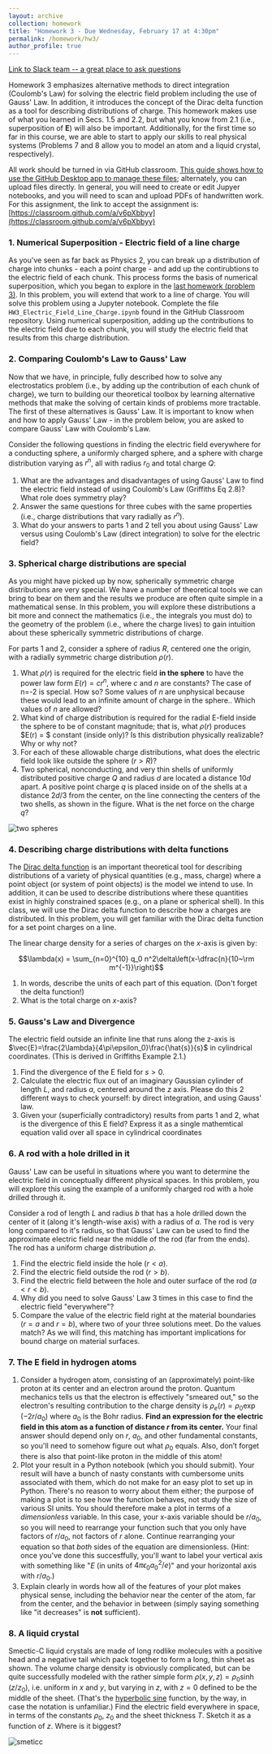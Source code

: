 ```yaml
---
layout: archive
collection: homework
title: "Homework 3 - Due Wednesday, February 17 at 4:30pm"
permalink: /homework/hw3/
author_profile: true
---
```

[Link to Slack team -- a great place to ask questions](https://physicsatregis.slack.com)

Homework 3 emphasizes alternative methods to direct integration (Coulomb's Law) for solving the electric field problem including the use of Gauss' Law. In addition, it introduces the concept of the Dirac delta function as a tool for describing distributions of charge. This homework makes use of what you learned in Secs. 1.5 and 2.2, but what you know from 2.1 (i.e., superposition of $\mathbf{E}$) will also be important. Additionally, for the first time so far in this course, we are able to start to apply our skills to real physical systems (Problems 7 and 8 allow you to model an atom and a liquid crystal, respectively).

All work should be turned in via GitHub classroom. [This guide shows how to use the GitHub Desktop app to manage these files](https://emtilt.github.io/guides/githubclass/); alternately, you can upload files directly. In general, you will need to create or edit Jupyer notebooks, and you will need to scan and upload PDFs of handwritten work. For this assignment, the link to accept the assignment is: [https://classroom.github.com/a/v6pXbbyy](https://classroom.github.com/a/v6pXbbyy)

### 1. Numerical Superposition - Electric field of a line charge

As you've seen as far back as Physics 2, you can break up a distribution of charge into chunks - each a point charge - and add up the contirubtions to the electric field of each chunk. This process forms the basis of numerical superposition, which you began to explore in the [last homework (problem 3)](../hw2). In this problem, you will extend that work to a line of charge. You will solve this problem using a Jupyter notebook. Complete the file `HW3_Electric_Field_Line_Charge.ipynb` found in the GitHub Classroom repository. Using numerical superposition, adding up the contributions to the electric field due to each chunk, you will study the electric field that results from this charge distribution.

### 2. Comparing Coulomb's Law to Gauss' Law

Now that we have, in principle, fully described how to solve any electrostatics problem (i.e., by adding up the contribution of each chunk of charge), we turn to building our theoretical toolbox by learning alternative methods that make the solving of certain kinds of problems more tractable. The first of these alternatives is Gauss' Law. It is important to know when and how to apply Gauss' Law - in the problem below, you are asked to compare Gauss' Law with Coulomb's Law.

Consider the following questions in finding the electric field everywhere for a conducting sphere, a uniformly charged sphere, and a sphere with charge distribution varying as $r^n$, all with radius $r_0$ and total charge $Q$:

1. What are the advantages and disadvantages of using Gauss' Law to find the electric field instead of using Coulomb's Law (Griffiths Eq 2.8)?  What role does symmetry play?
2. Answer the same questions for three cubes with the same properties (i.e., charge distributions that vary radially as $r^n$).
3. What do your answers to parts 1 and 2 tell you about using Gauss' Law versus using Coulomb's Law (direct integration) to solve for the electric field?

### 3. Spherical charge distributions are special

As you might have picked up by now, spherically symmetric charge distributions are very special. We have a number of theoretical tools we can bring to bear on them and the results we produce are often quite simple in a mathematical sense. In this problem, you will explore these distributions a bit more and connect the mathematics (i.e., the integrals you must do) to the geometry of the problem (i.e., where the charge lives) to gain intuition about these spherically symmetric distributions of charge.

For parts 1 and 2, consider a sphere of radius $R$, centered one the origin, with a radially symmetric charge distribution $\rho(r)$.

1. What $\rho(r)$ is required for the electric field **in the sphere** to have the power law form $E(r) = cr^n$, where $c$ and $n$ are constants? The case of n=-2 is special. How so? Some values of $n$ are unphysical because these would lead to an infinite amount of charge in the sphere.. Which values of $n$ are allowed?
2. What kind of charge distribution is required for the radial E-field inside the sphere to be of constant magnitude; that is, what $\rho(r)$ produces $E(r) = $ constant (inside only)? Is this distribution physically realizable? Why or why not?
3. For each of these allowable charge distributions, what does the electric field look like outside the sphere ($r>R$)?
4. Two spherical, nonconducting, and very thin shells of uniformly distributed positive charge $Q$ and radius $d$ are located a distance $10d$ apart. A positive point charge $q$ is placed inside on of the shells at a distance $2d/3$ from the center, on the line connecting the centers of the two shells, as shown in the figure. What is the net force on the charge $q$?

![two spheres](../../images/hw3-gre_problem.png "two spheres")


### 4. Describing charge distributions with delta functions

The [Dirac delta function](https://en.wikipedia.org/wiki/Dirac_delta_function) is an important theoretical tool for describing distributions of a variety of physical quantities (e.g., mass, charge) where a point object (or system of point objects) is the model we intend to use. In addition, it can be used to describe distributions where these quantities exist in highly constrained spaces (e.g., on a plane or spherical shell). In this class, we will use the Dirac delta function to describe how a charges are distributed. In this problem, you will get familiar with the Dirac delta function for a set point charges on a line.

The linear charge density for a series of charges on the $x$-axis is given by:

$$\lambda(x) = \sum_{n=0}^{10} q_0 n^2\delta\left(x-\dfrac{n}{10~\rm m^{-1}}\right)$$

1. In words, describe the units of each part of this equation. (Don't forget the delta function!)
2. What is the total charge on $x$-axis?

### 5. Gauss's Law and Divergence

The electric field outside an infinite line that runs along the z-axis is  $\vec{E}=\frac{2\lambda}{4\pi\epsilon_0}\frac{\hat{s}}{s}$
in cylindrical coordinates. (This is derived in Griffiths Example 2.1.) 

1. Find the divergence of the E field for $s>0$. 
2. Calculate the electric flux out of an imaginary Gaussian cylinder of length $L$, and radius $a$, centered around the $z$ axis. Please do this 2 different ways to check yourself: by direct integration, and using Gauss' law. 
3.  Given your (superficially contradictory) results from parts 1 and 2, what is the divergence of this E field?  Express it as a single mathemtical equation valid over all space in cylindrical coordinates


### 6. A rod with a hole drilled in it

Gauss' Law can be useful in situations where you want to determine the electric field in conceptually different physical spaces. In this problem, you will explore this using the example of a uniformly charged rod with a hole drilled through it.

Consider a rod of length $L$ and radius $b$ that has a hole drilled down the center of it (along it's length-wise axis) with a radius of $a$. The rod is very long compared to it's radius, so that Gauss' Law can be used to find the approximate electric field near the middle of the rod (far from the ends). The rod has a uniform charge distribution $\rho$. 

1. Find the electric field inside the hole ($r<a$).
2. Find the electric field outside the rod ($r>b$).
3. Find the electric field between the hole and outer surface of the rod ($a<r<b$).
4. Why did you need to solve Gauss' Law 3 times in this case to find the electric field "everywhere"?
5. Compare the value of the electric field right at the material boundaries ($r=a$ and $r=b$), where two of your three solutions meet. Do the values match? As we will find, this matching has important implications for bound charge on material surfaces.

### 7. The E field in hydrogen atoms

1. Consider a hydrogen atom, consisting of an (approximately) point-like proton at its center and an electron around the proton. Quantum mechanics tells us that the electron is effectively "smeared out," so the electron's resulting contribution to the charge density is $\rho_e\left( r \right)=\rho_0 \exp \left( -2r/a_0 \right)$ where $a_0$ is the Bohr radius. **Find an expression for the electric field in this atom as a function of distance $r$ from its center.** Your final answer should depend only on $r$, $a_0$, and other fundamental constants, so you'll need to somehow figure out what $\rho_0$ equals. Also, don’t forget there is also that point-like proton in the middle of this atom!
2. Plot your result in a Python notebook (which you should submit). Your result will have a bunch of nasty constants with cumbersome units associated with them, which do not make for an easy plot to set up in Python. There's no reason to worry about them either; the purpose of making a plot is to see how the function behaves, not study the size of various SI units. You should therefore make a plot in terms of a *dimensionless* variable. In this case, your x-axis variable should be $r/a_0$, so you will need to rearrange your function such that you only have factors of $r/a_0$, not factors of $r$ alone. Continue rearranging your equation so that *both* sides of the equation are dimensionless. (Hint: once you've done this succesffully, you'll want to label your vertical axis with something like "$E$ (in units of $4\pi\epsilon_0 a_0^2/e$)" and your horizontal axis with $r/a_0$.)
3. Explain clearly in words how all of  the features of your plot makes physical sense, including the behavior near the center of the atom, far from the center, and the behavior in between (simply saying something like "it decreases" is **not** sufficient).


### 8. A liquid crystal
Smectic-C liquid crystals are made of long rodlike molecules with a positive head and a negative tail which pack together to form a long, thin sheet as shown.  The volume charge density is obviously complicated, but can be quite successfully modeled with the rather simple form  $\rho(x,y,z)=\rho_0 \sinh\left(z/z_0\right)$, i.e. uniform in $x$ and $y$, but varying in $z$, with $z = 0$ defined to be the middle of the sheet. (That's the [hyperbolic sine](https://en.wikipedia.org/wiki/Hyperbolic_function#Exponential_definitions) function, by the way, in case the notation is unfamiliar.) Find the electric field everywhere in space, in terms of the constants $\rho_0$, $z_0$ and the sheet thickness $T$. Sketch it as a function of $z$. Where is it biggest?

![smeticc](../../images/hw3-smeticc.png "smecticc")


